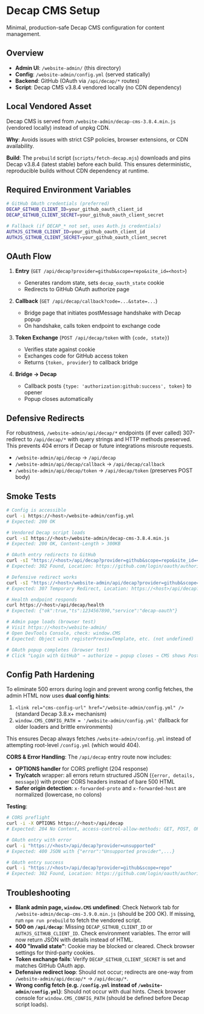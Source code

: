 # Decap CMS Setup

Minimal, production-safe Decap CMS configuration for content management.

## Overview

- **Admin UI**: `/website-admin/` (this directory)
- **Config**: `/website-admin/config.yml` (served statically)
- **Backend**: GitHub (OAuth via `/api/decap/*` routes)
- **Script**: Decap CMS v3.8.4 vendored locally (no CDN dependency)

## Local Vendored Asset

Decap CMS is served from `/website-admin/decap-cms-3.8.4.min.js` (vendored locally) instead of unpkg CDN.

**Why**: Avoids issues with strict CSP policies, browser extensions, or CDN availability.

**Build**: The `prebuild` script (`scripts/fetch-decap.mjs`) downloads and pins Decap v3.8.4 (latest stable) before each build. This ensures deterministic, reproducible builds without CDN dependency at runtime.

## Required Environment Variables

```bash
# GitHub OAuth credentials (preferred)
DECAP_GITHUB_CLIENT_ID=your_github_oauth_client_id
DECAP_GITHUB_CLIENT_SECRET=your_github_oauth_client_secret

# Fallback (if DECAP_* not set, uses Auth.js credentials)
AUTHJS_GITHUB_CLIENT_ID=your_github_oauth_client_id
AUTHJS_GITHUB_CLIENT_SECRET=your_github_oauth_client_secret
```

## OAuth Flow

1. **Entry** (`GET /api/decap?provider=github&scope=repo&site_id=<host>`)
   - Generates random state, sets `decap_oauth_state` cookie
   - Redirects to GitHub OAuth authorize page

2. **Callback** (`GET /api/decap/callback?code=...&state=...`)
   - Bridge page that initiates postMessage handshake with Decap popup
   - On handshake, calls token endpoint to exchange code

3. **Token Exchange** (`POST /api/decap/token` with `{code, state}`)
   - Verifies state against cookie
   - Exchanges code for GitHub access token
   - Returns `{token, provider}` to callback bridge

4. **Bridge → Decap**
   - Callback posts `{type: 'authorization:github:success', token}` to opener
   - Popup closes automatically

## Defensive Redirects

For robustness, `/website-admin/api/decap/*` endpoints (if ever called) 307-redirect to `/api/decap/*` with query strings and HTTP methods preserved. This prevents 404 errors if Decap or future integrations misroute requests.

- `/website-admin/api/decap` → `/api/decap`
- `/website-admin/api/decap/callback` → `/api/decap/callback`
- `/website-admin/api/decap/token` → `/api/decap/token` (preserves POST body)

## Smoke Tests

```bash
# Config is accessible
curl -i https://<host>/website-admin/config.yml
# Expected: 200 OK

# Vendored Decap script loads
curl -sI https://<host>/website-admin/decap-cms-3.8.4.min.js
# Expected: 200 OK, Content-Length > 300KB

# OAuth entry redirects to GitHub
curl -sI "https://<host>/api/decap?provider=github&scope=repo&site_id=<host>"
# Expected: 302 Found, Location: https://github.com/login/oauth/authorize?...

# Defensive redirect works
curl -sI "https://<host>/website-admin/api/decap?provider=github&scope=repo"
# Expected: 307 Temporary Redirect, Location: https://<host>/api/decap?provider=github&scope=repo

# Health endpoint responds
curl https://<host>/api/decap/health
# Expected: {"ok":true,"ts":1234567890,"service":"decap-oauth"}

# Admin page loads (browser test)
# Visit https://<host>/website-admin/
# Open DevTools Console, check: window.CMS
# Expected: Object with registerPreviewTemplate, etc. (not undefined)

# OAuth popup completes (browser test)
# Click "Login with GitHub" → authorize → popup closes → CMS shows Posts collection
```

## Config Path Hardening

To eliminate 500 errors during login and prevent wrong config fetches, the admin HTML now uses **dual config hints**:

1. `<link rel="cms-config-url" href="/website-admin/config.yml" />` (standard Decap 3.8.x+ mechanism)
2. `window.CMS_CONFIG_PATH = '/website-admin/config.yml'` (fallback for older loaders and brittle environments)

This ensures Decap always fetches `/website-admin/config.yml` instead of attempting root-level `/config.yml` (which would 404).

**CORS & Error Handling**: The `/api/decap` entry route now includes:
- **OPTIONS handler** for CORS preflight (204 response)
- **Try/catch** wrapper: all errors return structured JSON (`{error, details, message}`) with proper CORS headers instead of bare 500 HTML
- **Safer origin detection**: `x-forwarded-proto` and `x-forwarded-host` are normalized (lowercase, no colons)

**Testing**:
```bash
# CORS preflight
curl -i -X OPTIONS https://<host>/api/decap
# Expected: 204 No Content, access-control-allow-methods: GET, POST, OPTIONS

# OAuth entry with error
curl -i "https://<host>/api/decap?provider=unsupported"
# Expected: 400 JSON with {"error":"Unsupported provider",...}

# OAuth entry success
curl -i "https://<host>/api/decap?provider=github&scope=repo"
# Expected: 302 Found, Location: https://github.com/login/oauth/authorize?...
```

## Troubleshooting

- **Blank admin page, `window.CMS` undefined**: Check Network tab for `/website-admin/decap-cms-3.9.0.min.js` (should be 200 OK). If missing, run `npm run prebuild` to fetch the vendored script.
- **500 on `/api/decap`**: Missing `DECAP_GITHUB_CLIENT_ID` or `AUTHJS_GITHUB_CLIENT_ID`. Check environment variables. The error will now return JSON with details instead of HTML.
- **400 "Invalid state"**: Cookie may be blocked or cleared. Check browser settings for third-party cookies.
- **Token exchange fails**: Verify `DECAP_GITHUB_CLIENT_SECRET` is set and matches GitHub OAuth app.
- **Defensive redirect loop**: Should not occur; redirects are one-way from `/website-admin/api/decap/*` → `/api/decap/*`.
- **Wrong config fetch (e.g. `/config.yml` instead of `/website-admin/config.yml`)**: Should not occur with dual hints. Check browser console for `window.CMS_CONFIG_PATH` (should be defined before Decap script loads).
